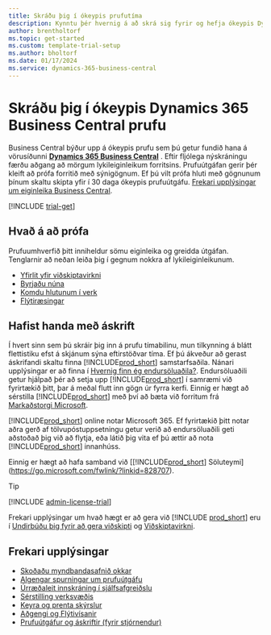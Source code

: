 ```yaml
---
title: Skráðu þig í ókeypis prufutíma
description: Kynntu þér hvernig á að skrá sig fyrir og hefja ókeypis Dynamics 365 Business Central prufuútgáfu. Skoðaðu forritið með kynningum og myndböndum og finndu fleiri fræðsluúrræði.
author: brentholtorf
ms.topic: get-started
ms.custom: template-trial-setup
ms.author: bholtorf
ms.date: 01/17/2024
ms.service: dynamics-365-business-central
---
```


# <a name="sign-up-for-a-free-dynamics-365-business-central-trial"></a>Skráðu þig í ókeypis Dynamics 365 Business Central prufu

Business Central býður upp á ókeypis prufu sem þú getur fundið hana á vörusíðunni **[Dynamics 365 Business Central](https://www.microsoft.com/en-us/dynamics-365/products/business-central)** . Eftir fljólega nýskráningu færðu aðgang að mörgum lykileiginleikum forritsins. Prufuútgáfan gerir þér kleift að prófa forritið með sýnigögnum. Ef þú vilt prófa hluti með gögnunum þínum skaltu skipta yfir í 30 daga ókeypis prufuútgáfu. [Frekari upplýsingar um eiginleika Business Central](across-business-functionality.md).  

<!--## To sign up for the trial-->

[!INCLUDE [trial-get](includes/trial-get.md)]

## <a name="what-to-try"></a>Hvað á að prófa

Prufuumhverfið þitt inniheldur sömu eiginleika og greidda útgáfan. Tenglarnir að neðan leiða þig í gegnum nokkra af lykileiginleikunum.

- [Yfirlit yfir viðskiptavirkni](across-business-functionality.md)  
- [Byrjaðu núna](ui-get-ready-business.md#get-started)  
- [Komdu hlutunum í verk](ui-work-product.md)  
- [Flýtiræsingar](quick-start-business-central.md)  

## <a name="get-started-with-a-subscription"></a>Hafist handa með áskrift

Í hvert sinn sem þú skráir þig inn á prufu tímabilinu, mun tilkynning á blátt flettistiku efst á skjánum sýna eftirstöðvar tíma. Ef þú ákveður að gerast áskrifandi skaltu finna [!INCLUDE[prod_short](includes/prod_short.md)] samstarfsaðila. Nánari upplýsingar er að finna í [Hvernig finn ég endursöluaðila?](/dynamics365/business-central/across-faq#how-do-i-find-a-reselling-partner). Endursöluaðili getur hjálpað þér að setja upp [!INCLUDE[prod_short](includes/prod_short.md)] í samræmi við fyrirtækið þitt, þar á meðal flutt inn gögn úr fyrra kerfi. Einnig er hægt að sérstilla [!INCLUDE[prod_short](includes/prod_short.md)] með því að bæta við forritum frá [Markaðstorgi Microsoft](https://go.microsoft.com/fwlink/?linkid=2081646).  

[!INCLUDE[prod_short](includes/prod_short.md)] online notar Microsoft 365. Ef fyrirtækið þitt notar aðra gerð af tölvupóstuppsetningu getur verið að endursöluaðili geti aðstoðað þig við að flytja, eða látið þig vita ef þú ættir að nota [!INCLUDE[prod_short](includes/prod_short.md)] innanhúss.  

Einnig er hægt að hafa samband við [[!INCLUDE[prod_short](includes/prod_short.md)] Söluteymi](https://go.microsoft.com/fwlink/?linkid=828707).  

> [!TIP]
> [!INCLUDE [admin-license-trial](includes/admin-license-trial.md)]

Frekari upplýsingar um hvað hægt er að gera við [!INCLUDE [prod_short](includes/prod_short.md)] eru í [Undirbúðu þig fyrir að gera viðskipti](ui-get-ready-business.md) og [Viðskiptavirkni](across-business-functionality.md).  

## <a name="additional-resources"></a>Frekari upplýsingar

- [Skoðaðu myndbandasafnið okkar](across-videos.md)  
- [Algengar spurningar um prufuútgáfu](trial-faq.md)  
- [Úrræðaleit innskráning í sjálfsafgreiðslu](ui-troubleshoot-self-signup.md)  
- [Sérstilling verksvæðis](ui-personalization-user.md)  
- [Keyra og prenta skýrslur](ui-work-report.md)  
- [Aðgengi og Flýtivísanir](ui-accessibility.md)  
- [Prufuútgáfur og áskriftir (fyrir stjórnendur)](/dynamics365/business-central/dev-itpro/administration/trials-subscriptions)  
